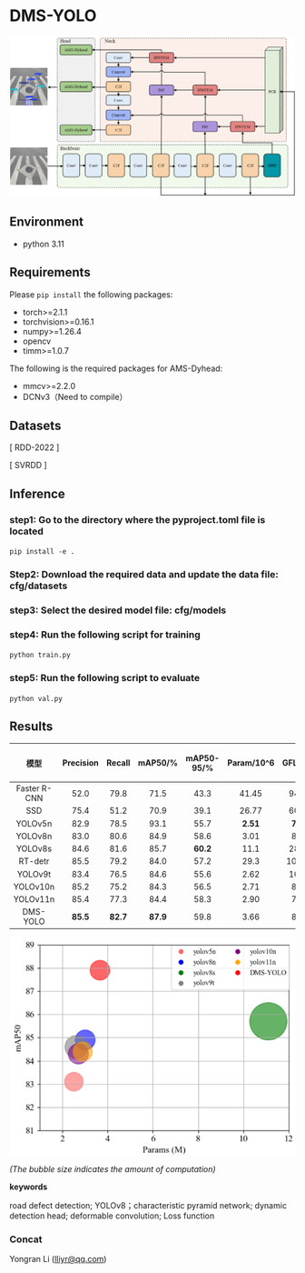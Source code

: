 # DMS-YOLO

![image-20241122113749940](assets/image-20241122113749940.png)

## Environment

- python 3.11

## Requirements

Please `pip install` the following packages:

- torch>=2.1.1
- torchvision>=0.16.1
- numpy>=1.26.4
- opencv
- timm>=1.0.7

The following is the required packages for AMS-Dyhead:

- mmcv>=2.2.0
- DCNv3（Need to compile）

## Datasets

[ RDD-2022 ]

[ SVRDD ]

## Inference

### step1: Go to the directory where the pyproject.toml file is located

`pip install -e .`

### Step2: Download the required data and update the data file: cfg/datasets

### step3: Select the desired model file: cfg/models

### step4: Run the following script for training

`python train.py`

### step5: Run the following script to evaluate

`python val.py`

## Results

|     模型     | Precision |  Recall  | mAP50/%  | mAP50-95/% | Param/10^6 | GFLOPs  | F1-score/% | 模型大小/MB |
| :----------: | :-------: | :------: | :------: | :--------: | :--------: | :-----: | :--------: | :---------: |
| Faster R-CNN |   52.0    |   79.8   |   71.5   |    43.3    |   41.45    |  94.4   |     63     |    108.0    |
|     SSD      |   75.4    |   51.2   |   70.9   |    39.1    |   26.77    |  60.7   |     61     |    33.7     |
|   YOLOv5n    |   82.9    |   78.5   |   93.1   |    55.7    |  **2.51**  | **7.2** |     80     |   **5.1**   |
|   YOLOv8n    |   83.0    |   80.6   |   84.9   |    58.6    |    3.01    |   8.1   |     81     |     6.0     |
|   YOLOv8s    |   84.6    |   81.6   |   85.7   |  **60.2**  |    11.1    |  28.7   |     83     |    21.5     |
|   RT-detr    |   85.5    |   79.2   |   84.0   |    57.2    |    29.3    |  105.2  |     82     |    56.4     |
|   YOLOv9t    |   83.4    |   76.5   |   84.6   |    55.6    |    2.62    |  10.7   |     79     |    17.1     |
|   YOLOv10n   |   85.2    |   75.2   |   84.3   |    56.5    |    2.71    |   8.4   |     80     |     5.5     |
|   YOLOv11n   |   85.4    |   77.3   |   84.4   |    58.3    |    2.90    |   7.6   |     81     |     5.8     |
|   DMS-YOLO   | **85.5**  | **82.7** | **87.9** |    59.8    |    3.66    |   8.0   |   **84**   |     7.3     |

![image-20241122113826039](assets/image-20241122113826039.png)

*(The bubble size indicates the amount of computation)*

**keywords**

road defect detection; YOLOv8；characteristic pyramid network; dynamic detection head; deformable convolution; Loss function

### Concat

Yongran Li (lliyr@qq.com) 

